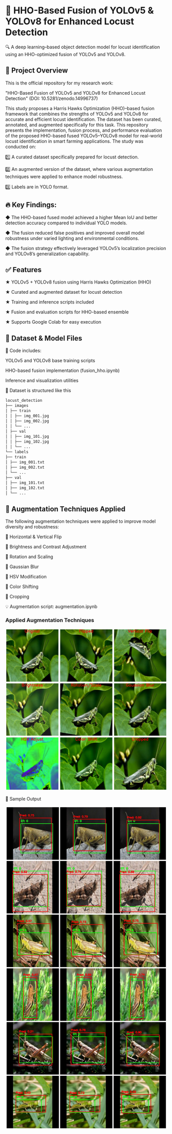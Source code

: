 # 🚀 HHO-Based Fusion of YOLOv5 & YOLOv8 for Enhanced Locust Detection
🔍 A deep learning–based object detection model for locust identification using an HHO-optimized fusion of YOLOv5 and YOLOv8.

## 📌 Project Overview
This is the official repository for my research work:

"HHO-Based Fusion of YOLOv5 and YOLOv8 for Enhanced Locust Detection" (DOI: 10.5281/zenodo.14996737)

This study proposes a Harris Hawks Optimization (HHO)–based fusion framework that combines the strengths of YOLOv5 and YOLOv8 for accurate and efficient locust identification.
The dataset has been curated, annotated, and augmented specifically for this task.
This repository presents the implementation, fusion process, and performance evaluation of the proposed HHO-based fused YOLOv5–YOLOv8 model for real-world locust identification in smart farming applications. The study was conducted on:

1️⃣ A curated dataset specifically prepared for locust detection.

2️⃣ An augmented version of the dataset, where various augmentation techniques were applied to enhance model robustness.

3️⃣ Labels are in YOLO format.

## 🔥 Key Findings:
◆ The HHO-based fused model achieved a higher Mean IoU and better detection accuracy compared to individual YOLO models.

◆ The fusion reduced false positives and improved overall model robustness under varied lighting and environmental conditions.

◆ The fusion strategy effectively leveraged YOLOv5’s localization precision and YOLOv8’s generalization capability.

## ✅ Features
★ YOLOv5 + YOLOv8 fusion using Harris Hawks Optimization (HHO)

★ Curated and augmented dataset for locust detection

★ Training and inference scripts included

★ Fusion and evaluation scripts for HHO-based ensemble

★ Supports Google Colab for easy execution

## 📁 Dataset & Model Files
🔹 Code includes:

YOLOv5 and YOLOv8 base training scripts

HHO-based fusion implementation (fusion_hho.ipynb)

Inference and visualization utilities


🔹 Dataset is structured like this
```
locust_detection
├── images
│ ├── train
│ │ ├── img_001.jpg
│ │ ├── img_002.jpg
│ │ └── ...
│ ├── val
│ │ ├── img_101.jpg
│ │ ├── img_102.jpg
│ │ └── ...
└── labels
├── train
│ ├── img_001.txt
│ ├── img_002.txt
│ └── ...
├── val
│ ├── img_101.txt
│ ├── img_102.txt
│ └── ...
```
## 🎯 Augmentation Techniques Applied

The following augmentation techniques were applied to improve model diversity and robustness:

🔹 Horizontal & Vertical Flip

🔹 Brightness and Contrast Adjustment

🔹 Rotation and Scaling

🔹 Gaussian Blur

🔹 HSV Modification

🔹 Color Shifting

🔹 Cropping

💡 Augmentation script: augmentation.ipynb

### **Applied Augmentation Techniques**
![Augmentation](results/augmentation.jpg)

📸 Sample Output

![Fused, Yolov8, Yolov5 Output](results/detection.jpg)

